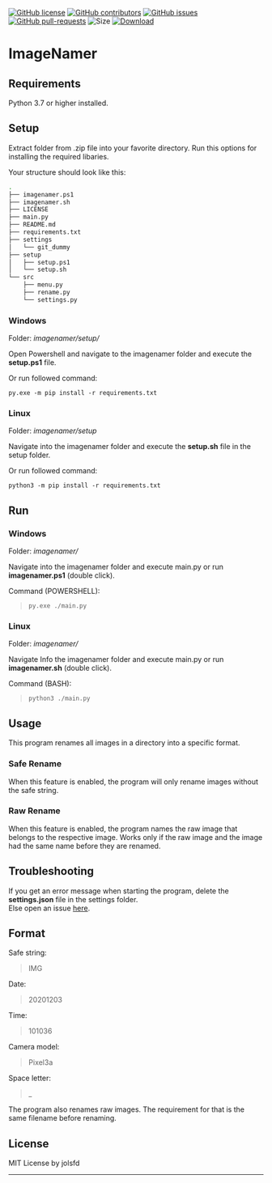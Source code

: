 [![GitHub license](https://img.shields.io/github/license/jolsfd/imagenamer.svg)](https://github.com/jolsfd/imagenamer/blob/main/LICENSE)
[![GitHub contributors](https://img.shields.io/github/contributors/jolsfd/imagenamer.svg)](https://GitHub.com/jolsfd/imagenamer/graphs/contributors/)
[![GitHub issues](https://img.shields.io/github/issues/jolsfd/imagenamer.svg)](https://GitHub.com/jolsfd/imagenamer/issues/)
[![GitHub pull-requests](https://img.shields.io/github/issues-pr/jolsfd/imagenamer.svg)](https://GitHub.com/jolsfd/imagenamer/pull/)
![Size](https://img.shields.io/github/repo-size/jolsfd/imagenamer)
[![Download](https://img.shields.io/github/v/release/jolsfd/imagenamer)](https://github.com/jolsfd/imagenamer/releases)


# ImageNamer

## Requirements

Python 3.7 or higher installed.

## Setup

Extract folder from .zip file into your favorite directory.
Run this options for installing the required libaries.

Your structure should look like this:

```bash
.
├── imagenamer.ps1
├── imagenamer.sh
├── LICENSE
├── main.py
├── README.md
├── requirements.txt
├── settings
│   └── git_dummy
├── setup
│   ├── setup.ps1
│   └── setup.sh
└── src
    ├── menu.py
    ├── rename.py
    └── settings.py
```

### Windows

Folder: _imagenamer/setup/_

Open Powershell and navigate to the imagenamer folder and execute the **setup.ps1** file.

Or run followed command:

```
py.exe -m pip install -r requirements.txt
```

### Linux

Folder: _imagenamer/setup_

Navigate into the imagenamer folder and execute the **setup.sh** file in the setup folder.

Or run followed command:

```
python3 -m pip install -r requirements.txt
```

## Run

### Windows

Folder: _imagenamer/_

Navigate into the imagenamer folder and execute main.py or run **imagenamer.ps1** (double click).

Command (POWERSHELL):

> ```
> py.exe ./main.py
> ```

### Linux

Folder: _imagenamer/_

Navigate Info the imagenamer folder and execute main.py or run **imagenamer.sh** (double click).

Command (BASH):

> ```
> python3 ./main.py
> ```

## Usage

This program renames all images in a directory into a specific format.

### Safe Rename

When this feature is enabled, the program will only rename images without the safe string.

### Raw Rename

When this feature is enabled, the program names the raw image that belongs to the respective image.
Works only if the raw image and the image had the same name before they are renamed.

## Troubleshooting

If you get an error message when starting the program, delete the **settings.json** file in the settings folder.  
Else open an issue [here](https://github.com/jolsfd/imagenamer/issues).

## Format

Safe string:

> IMG

Date:

> 20201203

Time:

> 101036

Camera model:

> Pixel3a

Space letter:

> \_

The program also renames raw images. The requirement for that is the same filename before renaming.

## License

MIT License by jolsfd

---
